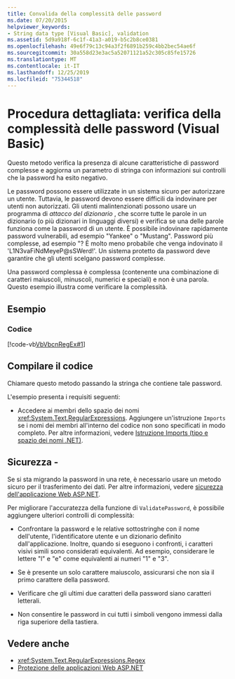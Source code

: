 ```yaml
---
title: Convalida della complessità delle password
ms.date: 07/20/2015
helpviewer_keywords:
- String data type [Visual Basic], validation
ms.assetid: 5d9a918f-6c1f-41a3-a019-b5c2b8ce0381
ms.openlocfilehash: 49e6f79c13c94a3f2f6891b259c4bb2bec54ae6f
ms.sourcegitcommit: 30a558d23e3ac5a52071121a52c305c85fe15726
ms.translationtype: MT
ms.contentlocale: it-IT
ms.lasthandoff: 12/25/2019
ms.locfileid: "75344518"
---
```

# <a name="walkthrough-validating-that-passwords-are-complex-visual-basic"></a>Procedura dettagliata: verifica della complessità delle password (Visual Basic)
Questo metodo verifica la presenza di alcune caratteristiche di password complesse e aggiorna un parametro di stringa con informazioni sui controlli che la password ha esito negativo.  
  
 Le password possono essere utilizzate in un sistema sicuro per autorizzare un utente. Tuttavia, le password devono essere difficili da indovinare per utenti non autorizzati. Gli utenti malintenzionati possono usare un programma di *attacco del dizionario* , che scorre tutte le parole in un dizionario (o più dizionari in linguaggi diversi) e verifica se una delle parole funziona come la password di un utente. È possibile indovinare rapidamente password vulnerabili, ad esempio "Yankee" o "Mustang". Password più complesse, ad esempio "? È molto meno probabile che venga indovinato il 'L1N3vaFiNdMeyeP@sSWerd!'. Un sistema protetto da password deve garantire che gli utenti scelgano password complesse.  
  
 Una password complessa è complessa (contenente una combinazione di caratteri maiuscoli, minuscoli, numerici e speciali) e non è una parola. Questo esempio illustra come verificare la complessità.  
  
## <a name="example"></a>Esempio  
  
### <a name="code"></a>Codice  
 [!code-vb[VbVbcnRegEx#1](~/samples/snippets/visualbasic/VS_Snippets_VBCSharp/VbVbcnRegEx/VB/Class1.vb#1)]  
  
## <a name="compile-the-code"></a>Compilare il codice  
 Chiamare questo metodo passando la stringa che contiene tale password.  
  
 L'esempio presenta i requisiti seguenti:  
  
- Accedere ai membri dello spazio dei nomi <xref:System.Text.RegularExpressions>. Aggiungere un'istruzione `Imports` se i nomi dei membri all'interno del codice non sono specificati in modo completo. Per altre informazioni, vedere [Istruzione Imports (tipo e spazio dei nomi .NET)](../../../../visual-basic/language-reference/statements/imports-statement-net-namespace-and-type.md).  
  
## <a name="security"></a>Sicurezza -  
 Se si sta migrando la password in una rete, è necessario usare un metodo sicuro per il trasferimento dei dati. Per altre informazioni, vedere [sicurezza dell'applicazione Web ASP.NET](https://docs.microsoft.com/previous-versions/aspnet/330a99hc(v=vs.100)).
  
 Per migliorare l'accuratezza della funzione di `ValidatePassword`, è possibile aggiungere ulteriori controlli di complessità:  
  
- Confrontare la password e le relative sottostringhe con il nome dell'utente, l'identificatore utente e un dizionario definito dall'applicazione. Inoltre, quando si eseguono i confronti, i caratteri visivi simili sono considerati equivalenti. Ad esempio, considerare le lettere "l" e "e" come equivalenti ai numeri "1" e "3".  
  
- Se è presente un solo carattere maiuscolo, assicurarsi che non sia il primo carattere della password.  
  
- Verificare che gli ultimi due caratteri della password siano caratteri letterali.  
  
- Non consentire le password in cui tutti i simboli vengono immessi dalla riga superiore della tastiera.  
  
## <a name="see-also"></a>Vedere anche

- <xref:System.Text.RegularExpressions.Regex>
- [Protezione delle applicazioni Web ASP.NET](https://docs.microsoft.com/previous-versions/aspnet/330a99hc(v=vs.100))
